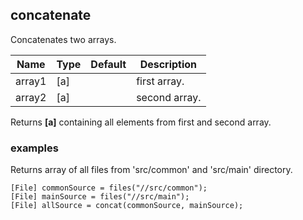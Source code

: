 ## concatenate

Concatenates two arrays.

 | Name   | Type | Default | Description   |
 | ------ | ---- | ------- | ------------- |
 | array1 | [a]  |         | first array.  |
 | array2 | [a]  |         | second array. |

Returns __[a]__ containing all elements from first and second array.

### examples

Returns array of all files from 'src/common' and 'src/main' directory.
```
[File] commonSource = files("//src/common");
[File] mainSource = files("//src/main");
[File] allSource = concat(commonSource, mainSource);
```
